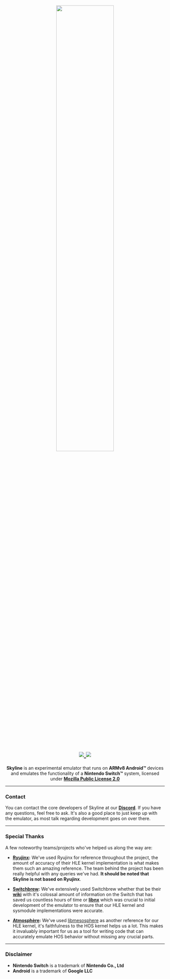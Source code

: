 <h1 align="center">
    <a href="https://github.com/skyline-emu/skyline" target="_blank">
        <img height="60%" width="60%" src="https://raw.github.com/skyline-emu/branding/master/banner/skyline-banner-rounded.png"><br>
    </a>
    <a href="https://discord.gg/XnbXNQM" target="_blank">
        <img src="https://img.shields.io/discord/545842171459272705.svg?label=&logo=discord&logoColor=ffffff&color=5865F2&labelColor=404EED">
    </a>
    <a href="https://github.com/skyline-emu/skyline/actions/workflows/ci.yml" target="_blank">
        <img src="https://github.com/skyline-emu/skyline/actions/workflows/ci.yml/badge.svg"/><br>
    </a>
</h1>
<p align="center">
    <b>Skyline</b> is an experimental emulator that runs on <b>ARMv8 Android™</b> devices and emulates the functionality of a <b>Nintendo Switch™</b> system, licensed under <a href="https://github.com/skyline-emu/skyline/blob/master/LICENSE.md"><b>Mozilla Public License 2.0</b></a>
</p>

---

### Contact
You can contact the core developers of Skyline at our **[Discord](https://discord.gg/XnbXNQM)**. If you have any questions, feel free to ask. It's also a good place to just keep up with the emulator, as most talk regarding development goes on over there.

---

### Special Thanks
A few noteworthy teams/projects who've helped us along the way are:
* **[Ryujinx](https://ryujinx.org/):** We've used Ryujinx for reference throughout the project, the amount of accuracy of their HLE kernel implementation is what makes them such an amazing reference. The team behind the project has been really helpful with any queries we've had. **It should be noted that Skyline is not based on Ryujinx**.

* **[Switchbrew](https://github.com/switchbrew/):** We've extensively used Switchbrew whether that be their **[wiki](https://switchbrew.org/)** with it's colossal amount of information on the Switch that has saved us countless hours of time or **[libnx](https://github.com/switchbrew/libnx)** which was crucial to initial development of the emulator to ensure that our HLE kernel and sysmodule implementations were accurate.

* **[Atmosphère](https://github.com/Atmosphere-NX/Atmosphere):** We've used [libmesosphere](https://github.com/Atmosphere-NX/Atmosphere/tree/master/libraries/libmesosphere) as another reference for our HLE kernel, it's faithfulness to the HOS kernel helps us a lot. This makes it invaluably important for us as a tool for writing code that can accurately emulate HOS behavior without missing any crucial parts.

---

### Disclaimer
* **Nintendo Switch** is a trademark of **Nintendo Co., Ltd**
* **Android** is a trademark of **Google LLC**
